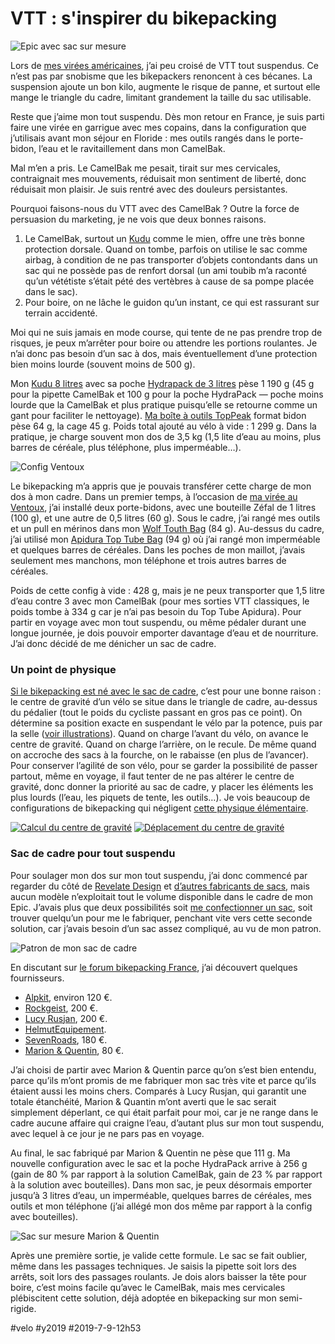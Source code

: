 # VTT : s'inspirer du bikepacking

![Epic avec sac sur mesure](_i/P1090783.webp)

Lors de [mes virées américaines](#bikepackingusa), j’ai peu croisé de VTT tout suspendus. Ce n’est pas par snobisme que les bikepackers renoncent à ces bécanes. La suspension ajoute un bon kilo, augmente le risque de panne, et surtout elle mange le triangle du cadre, limitant grandement la taille du sac utilisable.

Reste que j’aime mon tout suspendu. Dès mon retour en France, je suis parti faire une virée en garrigue avec mes copains, dans la configuration que j’utilisais avant mon séjour en Floride : mes outils rangés dans le porte-bidon, l’eau et le ravitaillement dans mon CamelBak.

Mal m’en a pris. Le CamelBak me pesait, tirait sur mes cervicales, contraignait mes mouvements, réduisait mon sentiment de liberté, donc réduisait mon plaisir. Je suis rentré avec des douleurs persistantes.

Pourquoi faisons-nous du VTT avec des CamelBak ? Outre la force de persuasion du marketing, je ne vois que deux bonnes raisons.

1. Le CamelBak, surtout un [Kudu](https://www.amazon.fr/CamelBak-Sac-Kudu-Running-Trail/dp/B0775VN573) comme le mien, offre une très bonne protection dorsale. Quand on tombe, parfois on utilise le sac comme airbag, à condition de ne pas transporter d’objets contondants dans un sac qui ne possède pas de renfort dorsal (un ami toubib m’a raconté qu’un vététiste s’était pété des vertèbres à cause de sa pompe placée dans le sac).
2. Pour boire, on ne lâche le guidon qu’un instant, ce qui est rassurant sur terrain accidenté.

Moi qui ne suis jamais en mode course, qui tente de ne pas prendre trop de risques, je peux m’arrêter pour boire ou attendre les portions roulantes. Je n’ai donc pas besoin d’un sac à dos, mais éventuellement d’une protection bien moins lourde (souvent moins de 500 g).

Mon [Kudu 8 litres](https://www.amazon.fr/CamelBak-Sac-Kudu-Running-Trail/dp/B0775VN573) avec sa poche [Hydrapack de 3 litres](https://www.amazon.fr/Hydrapak-Poche-Eau-Shape-Shift-litres/dp/B07CXFWY4J/) pèse 1 190 g (45 g pour la pipette CamelBak et 100 g pour la poche HydraPack — poche moins lourde que la CamelBak et plus pratique puisqu’elle se retourne comme un gant pour faciliter le nettoyage). [Ma boîte à outils TopPeak](https://www.deporvillage.fr/sacoche-a-outils-topeak-cagepack-pour-porte-bidon) format bidon pèse 64 g, la cage 45 g. Poids total ajouté au vélo à vide : 1 299 g. Dans la pratique, je charge souvent mon dos de 3,5 kg (1,5 lite d’eau au moins, plus barres de céréale, plus téléphone, plus imperméable…).

![Config Ventoux](_i/P1090774-2.webp)

Le bikepacking m’a appris que je pouvais transférer cette charge de mon dos à mon cadre. Dans un premier temps, à l’occasion de [ma virée au Ventoux](../6/au-sommet-du-ventoux-a-82-ans.md), j’ai installé deux porte-bidons, avec une bouteille Zéfal de 1 litres (100 g), et une autre de 0,5 litres (60 g). Sous le cadre, j’ai rangé mes outils et un pull en mérinos dans mon [Wolf Touth Bag](https://www.wolftoothcomponents.com/products/b-rad-roll-top-bag) (84 g). Au-dessus du cadre, j’ai utilisé mon [Apidura Top Tube Bag](https://www.apidura.com/shop/backcountry-top-tube-pack/) (94 g) où j’ai rangé mon imperméable et quelques barres de céréales. Dans les poches de mon maillot, j’avais seulement mes manchons, mon téléphone et trois autres barres de céréales.

Poids de cette config à vide : 428 g, mais je ne peux transporter que 1,5 litre d’eau contre 3 avec mon CamelBak (pour mes sorties VTT classiques, le poids tombe à 334 g car je n’ai pas besoin du Top Tube Apidura). Pour partir en voyage avec mon tout suspendu, ou même pédaler durant une longue journée, je dois pouvoir emporter davantage d’eau et de nourriture. J’ai donc décidé de me dénicher un sac de cadre.

### Un point de physique

[Si le bikepacking est né avec le sac de cadre](../4/une-breve-histoire-du-bikepacking.md), c’est pour une bonne raison : le centre de gravité d’un vélo se situe dans le triangle de cadre, au-dessus du pédalier (tout le poids du cycliste passant en gros pas ce point). On détermine sa position exacte en suspendant le vélo par la potence, puis par la selle ([voir illustrations](http://www.piednoir.com/3.10.Poids,%20masse%20et%20inertie.pdf)). Quand on charge l’avant du vélo, on avance le centre de gravité. Quand on charge l’arrière, on le recule. De même quand on accroche des sacs à la fourche, on le rabaisse (en plus de l’avancer). Pour conserver l’agilité de son vélo, pour se garder la possibilité de passer partout, même en voyage, il faut tenter de ne pas altérer le centre de gravité, donc donner la priorité au sac de cadre, y placer les éléments les plus lourds (l’eau, les piquets de tente, les outils…). Je vois beaucoup de configurations de bikepacking qui négligent [cette physique élémentaire](http://www.piednoir.com/3.10.Poids,%20masse%20et%20inertie.pdf).

[![Calcul du centre de gravité](_i/centre1.png)](http://www.piednoir.com/3.10.Poids,%20masse%20et%20inertie.pdf)
[![Déplacement du centre de gravité](_i/centre2.png)](http://www.piednoir.com/3.10.Poids,%20masse%20et%20inertie.pdf)

### Sac de cadre pour tout suspendu

Pour soulager mon dos sur mon tout suspendu, j’ai donc commencé par regarder du côté de [Revelate Design](https://www.revelatedesigns.com/index.cfm/store.catalog/frame-bags/fullsuspension) et [d’autres fabricants de sacs](https://www.cyclingabout.com/complete-list-of-bikepacking-bag-manufacturers/), mais aucun modèle n’exploitait tout le volume disponible dans le cadre de mon Epic. J’avais plus que deux possibilités soit [me confectionner un sac](https://bikepacking.com/gear/how-to-make-a-bikepacking-framebag-krampus/), soit trouver quelqu’un pour me le fabriquer, penchant vite vers cette seconde solution, car j’avais besoin d’un sac assez compliqué, au vu de mon patron.

![Patron de mon sac de cadre](_i/P1090768-1.webp)

En discutant sur [le forum bikepacking France](https://www.facebook.com/groups/1396341304006680/), j’ai découvert quelques fournisseurs.

* [Alpkit](https://www.alpkit.com/products/stingray), environ 120 €.
* [Rockgeist](https://rockgeist.com/product/mudlust-framebag-fully/), 200 €.
* [Lucy Rusjan](https://rusjanbag.wordpress.com/), 200 €.
* [HelmutEquipement](https://www.facebook.com/helmutequipement/).
* [SevenRoads](https://www.facebook.com/7RWorkshop/), 180 €.
* [Marion & Quentin](https://www.facebook.com/bymarionquentin/), 80 €.

J’ai choisi de partir avec Marion & Quentin parce qu’on s’est bien entendu, parce qu’ils m’ont promis de me fabriquer mon sac très vite et parce qu’ils étaient aussi les moins chers. Comparés à Lucy Rusjan, qui garantit une totale étanchéité, Marion & Quantin m’ont averti que le sac serait simplement déperlant, ce qui était parfait pour moi, car je ne range dans le cadre aucune affaire qui craigne l’eau, d’autant plus sur mon tout suspendu, avec lequel à ce jour je ne pars pas en voyage.

Au final, le sac fabriqué par Marion & Quentin ne pèse que 111 g. Ma nouvelle configuration avec le sac et la poche HydraPack arrive à 256 g (gain de 80 % par rapport à la solution CamelBak, gain de 23 % par rapport à la solution avec bouteilles). Dans mon sac, je peux désormais emporter jusqu’à 3 litres d’eau, un imperméable, quelques barres de céréales, mes outils et mon téléphone (j’ai allégé mon dos même par rapport à la config avec bouteilles).

![Sac sur mesure Marion & Quentin](_i/P1090780.webp)

Après une première sortie, je valide cette formule. Le sac se fait oublier, même dans les passages techniques. Je saisis la pipette soit lors des arrêts, soit lors des passages roulants. Je dois alors baisser la tête pour boire, c’est moins facile qu’avec le CamelBak, mais mes cervicales plébiscitent cette solution, déjà adoptée en bikepacking sur mon semi-rigide.



#velo #y2019 #2019-7-9-12h53
